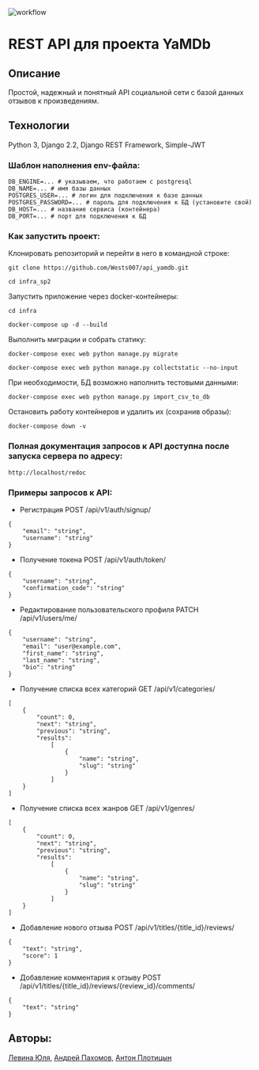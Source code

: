 ![workflow](https://github.com/Anton0530212/yamdb_final/actions/workflows/yamdb_workflow.yml/badge.svg?event=push)


# REST API для проекта YaMDb

## Описание
Простой, надежный и понятный API социальной сети с базой данных отзывов к произведениям.

## Технологии
Python 3,
Django 2.2,
Django REST Framework,
Simple-JWT

### Шаблон наполнения env-файла:
```
DB_ENGINE=... # указываем, что работаем с postgresql
DB_NAME=... # имя базы данных
POSTGRES_USER=... # логин для подключения к базе данных
POSTGRES_PASSWORD=... # пароль для подключения к БД (установите свой)
DB_HOST=... # название сервиса (контейнера)
DB_PORT=... # порт для подключения к БД
```

### Как запустить проект:
Клонировать репозиторий и перейти в него в командной строке:
```
git clone https://github.com/Wests007/api_yamdb.git
```
```
cd infra_sp2
```
Запустить приложение через docker-контейнеры:
```
cd infra
```
```
docker-compose up -d --build
```
Выполнить миграции и собрать статику:
```
docker-compose exec web python manage.py migrate
```
```
docker-compose exec web python manage.py collectstatic --no-input
```
При необходимости, БД возможно наполнить тестовыми данными:
```
docker-compose exec web python manage.py import_csv_to_db
```
Остановить работу контейнеров и удалить их (сохранив образы):
```
docker-compose down -v
```

### Полная документация запросов к API доступна после запуска сервера по адресу:
```
http://localhost/redoc
```

### Примеры запросов к API:

- Регистрация
POST /api/v1/auth/signup/
```
{
    "email": "string",
    "username": "string"
}
```

- Получение токена
POST /api/v1/auth/token/
```
{
    "username": "string",
    "confirmation_code": "string"
}
```

- Редактирование пользовательского профиля
PATCH /api/v1/users/me/
```
{
    "username": "string",
    "email": "user@example.com",
    "first_name": "string",
    "last_name": "string",
    "bio": "string"
}
```

- Получение списка всех категорий
GET /api/v1/categories/
```
[
    {
        "count": 0,
        "next": "string",
        "previous": "string",
        "results":
            [
                {
                    "name": "string",
                    "slug": "string"
                }
            ]
    }
]
```

- Получение списка всех жанров
GET /api/v1/genres/
```
[
    {
        "count": 0,
        "next": "string",
        "previous": "string",
        "results":
            [
                {
                    "name": "string",
                    "slug": "string"
                }
            ]
    }
]
```

- Добавление нового отзыва
POST /api/v1/titles/{title_id}/reviews/
```
{
    "text": "string",
    "score": 1
}
```

- Добавление комментария к отзыву
POST /api/v1/titles/{title_id}/reviews/{review_id}/comments/
```
{
    "text": "string"
}
```

## Авторы:
[Левина Юля](https://github.com/JulLevina),
[Андрей Пахомов](https://github.com/pakhem),
[Антон Плотицын](https://github.com/Anton0530212)
